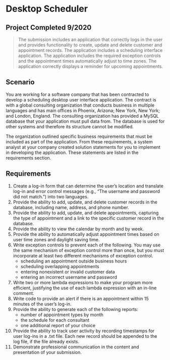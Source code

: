 # Desktop Scheduler

## Project Completed 9/2020
> The submission includes an application that correctly logs in the user and provides functionality to create, update and delete customer and appointment records. The application includes a scheduling interface application. The application includes the required exception controls and the appointment times automatically adjust to time zones. The application correctly displays a reminder for upcoming appointments.

## Scenario
You are working for a software company that has been contracted to develop a scheduling desktop user interface application. The contract is with a global consulting organization that conducts business in multiple languages and has main offices in Phoenix, Arizona; New York, New York; and London, England. The consulting organization has provided a MySQL database that your application must pull data from. The database is used for other systems and therefore its structure cannot be modified.

The organization outlined specific business requirements that must be included as part of the application. From these requirements, a system analyst at your company created solution statements for you to implement in developing the application. These statements are listed in the requirements section.

## Requirements

1. Create a log-in form that can determine the user’s location and translate log-in and error control messages (e.g., “The username and password did not match.”) into two languages.
2. Provide the ability to add, update, and delete customer records in the database, including name, address, and phone number.
3. Provide the ability to add, update, and delete appointments, capturing the type of appointment and a link to the specific customer record in the database.
4. Provide the ability to view the calendar by month and by week.
5. Provide the ability to automatically adjust appointment times based on user time zones and daylight saving time.
6. Write exception controls to prevent each of the following. You may use the same mechanism of exception control more than once, but you must incorporate at least  two different mechanisms of exception control.
   - scheduling an appointment outside business hours
   - scheduling overlapping appointments
   - entering nonexistent or invalid customer data
   - entering an incorrect username and password
7. Write two or more lambda expressions to make your program more efficient, justifying the use of each lambda expression with an in-line comment.
8. Write code to provide an alert if there is an appointment within 15 minutes of the user’s log-in.
9. Provide the ability to generate each  of the following reports:
   - number of appointment types by month
   - the schedule for each consultant
   - one additional report of your choice
10. Provide the ability to track user activity by recording timestamps for user log-ins in a .txt file. Each new record should be appended to the log file, if the file already exists.
11. Demonstrate professional communication in the content and presentation of your submission.
